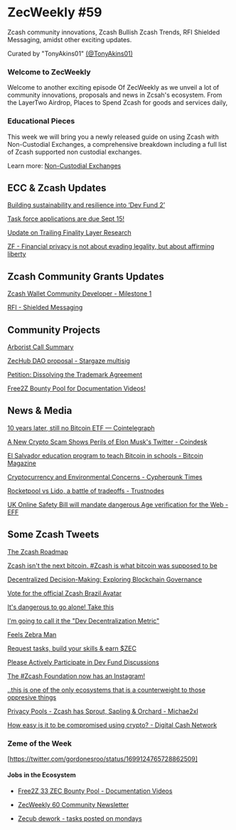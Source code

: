 # ZecWeekly #59

Zcash community innovations, Zcash Bullish Zcash Trends, RFI Shielded Messaging, amidst other exciting updates.

Curated by "TonyAkins01" [(@TonyAkins01)](https://twitter.com/TonyAkins01)

### Welcome to ZecWeekly

Welcome to another exciting episode Of ZecWeekly as we unveil a lot of community innovations, proposals and news in Zcsah's ecosystem. From the LayerTwo Airdrop, Places to Spend Zcash for goods and services daily,

### Educational Pieces

This week we will bring you a newly released guide on using Zcash with Non-Custodial Exchanges, a comprehensive breakdown including a full list of Zcash supported non custodial exchanges.

Learn more: [Non-Custodial Exchanges](https://wiki.zechub.xyz/non-custodial-exchanges)


## ECC & Zcash Updates

[Building sustainability and resilience into ‘Dev Fund 2’](https://electriccoin.co/blog/building-sustainability-and-resilience-into-dev-fund-2/)

[Task force applications are due Sept 15!](https://twitter.com/ElectricCoinCo/status/1699109741287387392)

[Update on Trailing Finality Layer Research](https://twitter.com/nate_zec/status/1699895938612122090)

[ZF - Financial privacy is not about evading legality, but about affirming liberty](https://youtu.be/_g94z10ECWw)




## Zcash Community Grants Updates

[Zcash Wallet Community Developer - Milestone 1](https://forum.zcashcommunity.com/t/grant-update-zcash-wallet-community-developer-milestone-1/45562)

[RFI - Shielded Messaging](https://forum.zcashcommunity.com/t/rfi-shielded-messaging-not-your-keys-not-your-messages/45587)




## Community Projects

[Arborist Call Summary](https://twitter.com/zksquirrel/status/1700015816912048187)

[ZecHub DAO proposal - Stargaze multisig](https://daodao.zone/dao/juno1nktrulhakwm0n3wlyajpwxyg54n39xx4y8hdaqlty7mymf85vweq7m6t0y/proposals/A13)

[Petition: Dissolving the Trademark Agreement](https://forum.zcashcommunity.com/t/petition-dissolving-the-trademark-agreement/45581?utm_source=dlvr.it&utm_medium=twitter)

[Free2Z Bounty Pool for Documentation Videos!](https://twitter.com/free2zcash/status/1700415963374706981)


## News & Media

[10 years later, still no Bitcoin ETF — Cointelegraph](https://cointelegraph.com/news/10-years-later-no-bitcoin-etf)

[A New Crypto Scam Shows Perils of Elon Musk's Twitter - Coindesk](https://www.coindesk.com/business/2023/09/08/a-new-crypto-scam-shows-perils-of-elon-musks-twitter/)

[El Salvador education program to teach Bitcoin in schools - Bitcoin Magazine](https://bitcoinmagazine.com/el-salvador-bitcoin-news/el-salvador-launches-education-program-to-teach-bitcoin-in-every-school)

[Cryptocurrency and Environmental Concerns - Cypherpunk Times](https://www.cypherpunktimes.com/cryptocurrency-and-environmental-concerns-the-road-to-sustainable-blockchain-solutions/?ref=decred-magazine-newsletter)

[Rocketpool vs Lido, a battle of tradeoffs - Trustnodes](https://www.trustnodes.com/2023/09/07/rocketpool-vs-lido-a-battle-of-tradeoffs)

[UK Online Safety Bill will mandate dangerous Age verification for the Web - EFF](https://www.eff.org/deeplinks/2023/09/uk-online-safety-bill-will-mandate-dangerous-age-verification-much-web)


## Some Zcash Tweets

[The Zcash Roadmap](https://twitter.com/ZecHub/status/1700242903140819120)

[Zcash isn't the next bitcoin. #Zcash is what bitcoin was supposed to be](https://twitter.com/zkSnak3/status/1698174482593067369)

[Decentralized Decision-Making: Exploring Blockchain Governance](https://forum.zcashcommunity.com/t/decentralized-decision-making-exploring-blockchain-governance/45563?utm_source=dlvr.it&utm_medium=twitter)

[Vote for the official Zcash Brazil Avatar](https://twitter.com/zcashbrazil/status/1700167084607521247)

[It's dangerous to go alone! Take this](https://twitter.com/ZFAVClub/status/1699386163738337323)

[I'm going to call it the "Dev Decentralization Metric"](https://twitter.com/zooko/status/1699917097290371287)

[Feels Zebra Man](https://twitter.com/PrivacyMap/status/1700221189027725509)

[Request tasks, build your skills & earn $ZEC](https://twitter.com/ZecHub/status/1698789538989051976)

[Please Actively Participate in Dev Fund Discussions](https://forum.zcashcommunity.com/t/ecc-and-zf-please-actively-participate-in-dev-fund-discussions/45583/11)

[The #Zcash Foundation now has an Instagram!](https://twitter.com/ZcashFoundation/status/1699120097715995098)

[..this is one of the only ecosystems that is a counterweight to those oppresive things](https://twitter.com/ZcashFoundation/status/1700170599304179846)

[Privacy Pools - Zcash has Sprout, Sapling & Orchard - Michae2xl](https://twitter.com/michae2xl/status/1700735848726044809)

[How easy is it to be compromised using crypto? - Digital Cash Network](https://twitter.com/DigitalCashNet/status/1699951146389913690)


### Zeme of the Week

[https://twitter.com/gordonesroo/status/1699124765728862509]

#### Jobs in the Ecosystem

- [Free2Z 33 ZEC Bounty Pool - Documentation Videos](https://zechub.substack.com/p/zecweekly-59) 

- [ZecWeekly 60 Community Newsletter](https://app.dework.xyz/zechub-2424/board?taskId=66f604dc-07e7-409a-b925-a08a7e8bfad1)

- [Zecub dework - tasks posted on mondays](https://dework.zechub.org/)